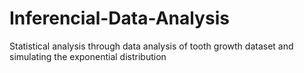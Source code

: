 # Inferencial-Data-Analysis
Statistical analysis through data analysis of tooth growth dataset and simulating the exponential distribution
